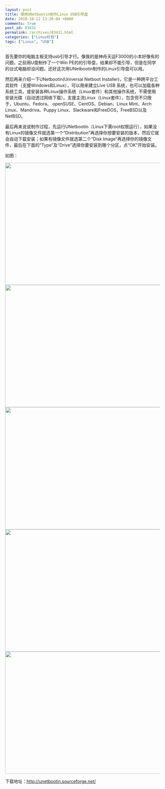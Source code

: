 ```yaml
---
layout: post
title: 使用UNetbootin制作Linux USB引导盘
date: 2010-10-12 13:26:04 +0000
comments: true
post_id: 83431
permalink: /archives/83431.html
categories: ["Linux栏目"]
tags: ["Linux", "USB"]
---
```


首先要你的电脑主板支持usb引导才行。像我的是神舟天运F3000的小本好像有的问题，之前用U盘制作了一个Win PE的的引导盘，结果却不能引导，但是在同学的台式电脑却没问题。还好这次用UNetbootin制作的Linux引导盘可以用。

然后再来介绍一下UNetbootin(Universal Netboot Installer)，它是一种跨平台工具软件（支援Windows和Linux），可以用来建立Live USB 系统，也可以加载各种系统工具，或安装各种Linux操作系统（Linux套件）和其他操作系统，不需使用安装光碟（自动透过网络下载）。支援主流Linux（Linux套件），包含但不只限于，Ubuntu、Fedora、 openSUSE、CentOS、Debian、Linux Mint、Arch Linux、Mandriva、Puppy Linux、Slackware和FreeDOS，FreeBSD以及NetBSD。

最后再来说说制作过程，先运行UNetbootin（Linux下需root权限运行），如果没有Linux的镜像文件就选第一个“Distribution”再选择你想要安装的版本，然后它就会自动下载安装；如果有镜像文件就选第二个“Disk Image”再选择你的镜像文件，最后在下面的“Type”及“Drive”选择你要安装到哪个分区，点“OK”开始安装。

如图：

<img class="alignnone" title="UNetbootin" src="http://sourceforge.net/dbimage.php?id=167328" alt="" width="542" height="397" />
<img class="alignnone" title="UNetbootin" src="http://sourceforge.net/dbimage.php?id=173795" alt="" width="542" height="397" />
<img class="alignnone" title="UNetbootin" src="http://sourceforge.net/dbimage.php?id=173785" alt="" width="542" height="397" />
<img class="alignnone" title="UNetbootin" src="http://sourceforge.net/dbimage.php?id=173797" alt="" width="542" height="397" />
<img class="alignnone" title="UNetbootin" src="http://sourceforge.net/dbimage.php?id=173791" alt="" width="542" height="397" />

下载地址：http://unetbootin.sourceforge.net/
